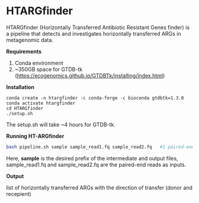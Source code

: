 # HTARGfinder
HTARGfinder (Horizontally Transferred Antibiotic Resistant Genes finder) is a pipeline that detects and investigates horizontally transferred ARGs in metagenomic data.

**Requirements**
1. Conda environment
2. ~350GB space for GTDB-tk (https://ecogenomics.github.io/GTDBTk/installing/index.html)

**Installation**

```
conda create -n htargfinder -c conda-forge -c bioconda gtdbtk=1.3.0
conda activate htargfinder
cd HTARGfinder
./setup.sh
```
The setup.sh will take ~4 hours for GTDB-tk.


**Running HT-ARGfinder**
```sh
bash pipeline.sh sample sample_read1.fq sample_read2.fq   #1 paired-end library in fastq format
```

Here, 
**sample** is the desired prefix of the intermediate and output files,
sample_read1.fq and sample_read2.fq are the paired-end reads as inputs.


**Output**

list of horizontally transferred ARGs with the direction of transfer (donor and recepient)
